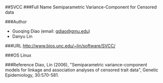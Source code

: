 ##SVCC
###Full Name
Semiparametric Variance-Component for Censored data

###Author
* Guoqing Diao (email: gdiao@gmu.edu)
* Danyu Lin

###URL
http://www.bios.unc.edu/~lin/software/SVCC/

###OS
Linux

###Reference
Diao, Lin (2006), "Semiparametric variance-component models for linkage and association analyses of censored trait data", Genetic Epidemiology, 30:570-581.


